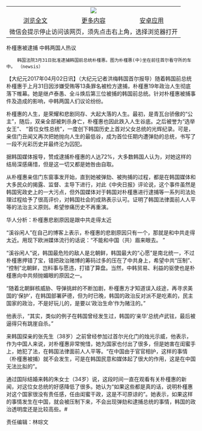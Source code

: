 

<table>
  <tr>
    <td align="center" colspan="3">
      <a href="https://github.com/ogate/ogate/blob/master/README.md"><img src="https://cloud.githubusercontent.com/assets/11880933/13434984/f430fae2-e012-11e5-814f-c2df1e82b247.jpg"/></a>
    </td>
  </tr>
  <tr>
    <td align="center">
      <a href="https://s3.ap-south-1.amazonaws.com/ogatem/oGate.htm?c815764&from=oNote">浏览全文</a>
    </td>
    <td align="center">
      <a href="https://s3.ap-south-1.amazonaws.com/ogatem/oGate.htm?from=oNote">更多内容</a>
    </td>
    <td align="center">
      <a href="https://raw.githubusercontent.com/ogate/up/master/ogate.apk">安卓应用</a>
    </td>
  </tr>
  <tr>
    <td align="center" colspan="3">
      微信会提示停止访问该网页，须先点击右上角，选择浏览器打开
    </td>
  </tr>
</table>    



朴槿惠被逮捕 中韩两国人热议






        韩国法院3月31日批准逮捕韩国前总统朴槿惠。图为朴槿惠(中)坐在前往首尔看守所的车中。 （newsis）




【大纪元2017年04月02日讯】（大纪元记者洪梅韩国首尔报导）随着韩国前总统朴槿惠于上月31日因涉嫌受贿等13条罪名被检方逮捕，朴槿惠19年政治人生彻底落下帷幕。她是继卢泰愚、全斗焕后第三位被捕的韩国前总统。针对朴槿惠被捕事件及造成的影响，中韩两国人们议论纷纷。


朴槿惠的人生，是荣耀和悲剧同存、大起大落的人生。最初，是青瓦台骄傲的“公主”，随后，双亲全部被刺杀身亡，朴槿惠也因此跌入人生谷底。之后被誉为“选举女王”、 “首位女性总统”，一度创下韩国历史上首对父女总统的光辉纪录。可是，亲信门丑闻又再次把她抛向人生的最低谷，成为首位任期内遭弹劾的总统，书写了一段不光彩历史并最终沦为囚犯。


据韩国媒体报导，赞成逮捕朴槿惠的人达72%，大多数韩国人认为，对她这样的结局深感痛惜，但是这一切又都是她咎由自取。


从朴槿惠亲信门东窗事发开始，直到她被弹劾、被拘捕的过程，都是在韩国媒体和大多民众的揭露、监督、主导下进行，对此《中央日报》评论说，这个事件虽然是韩国宪政史上的一大污点，但外国媒体对于韩国对朴槿惠进行逮捕等一系列司法处理过程给予了很高评价，对韩国社会的成熟表示认可。证明了韩国法律面前人人平等的法治主义原则。希望惨痛历史不再重演。


华人分析：朴槿惠悲剧原因是跟中共走得太近


“溪谷闲人”在自己的博客上表示，朴槿惠的悲剧原因只有一个，那就是和中共走得太近。用现下欧洲媒体流行的话说：“不能和中国（共）眉来眼去。 ”


“溪谷闲人”说，韩国最危险的敌人是北朝鲜，韩国最大的“心愿”是南北统一，不过朴槿惠押错了宝，错把政治赌博的筹码过多的压在了中共身上，希望中共“压制”、 “控制”北朝鲜，岂料事与愿违，打错了算盘。当然，中韩贸易、利益的驱使也是朴槿惠向中共频抛媚眼的原因之一。


“随着北朝鲜核威胁、导弹挑衅的不断加剧，朴槿惠方才知道误入歧途，再寻求美国的‘保护’，在韩国部署萨德，但为时已晚，韩国的政治反对派不是吃素的，民主国家的政治，不是好玩儿的，是要以‘政治生命’作为赌注的。”


他表示，“其实，类似的例子在韩国曾经发生过，韩国的‘亲华’总统卢武铉，最后被逼得只有跳崖自杀。”


来韩国探亲的张先生（38岁）之前曾经参加过首尔光化门的烛光示威，他表示，作为中国人来说，对朴槿惠非常惋惜，她为国家也付出了很多，但是她害在闺蜜手上，她犯了法，在韩国法律面前人人平等。“在中国由于官官相护，这样的事情（朴槿惠被捕）就不会发生，可是在韩国民意和媒体起了很大的作用，这是在中国无法比拟的”。


通过国际结婚来韩的朱女士（34岁）说，这段时间一直在观看有关朴槿惠的新闻，对这位女总统的好感降低了很多。她认为“如果这些都是真的话，说明朴槿惠对这个国家很没有责任感，任由闺蜜干政，这是不可原谅的”。她表示，如果这样的事情发生在中国，就会被压制下来，不会出现弹劾和逮捕总统的事情，韩国的政治透明度还是比较高些。#


责任编辑：林琮文



